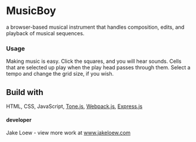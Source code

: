 # MusicBoy
a browser-based musical instrument that handles composition, edits, and playback of musical sequences.

### Usage
Making music is easy. Click the squares, and you will hear sounds. Cells that are selected up play when the play head passes through them. Select a tempo and change the grid size, if you wish.

## Build with
HTML, CSS, JavaScript, [Tone.js](https://tonejs.github.io/), [Webpack.js](https://webpack.js.org/), [Express.js](https://expressjs.com/)

#### developer
Jake Loew - view more work at www.jakeloew.com
